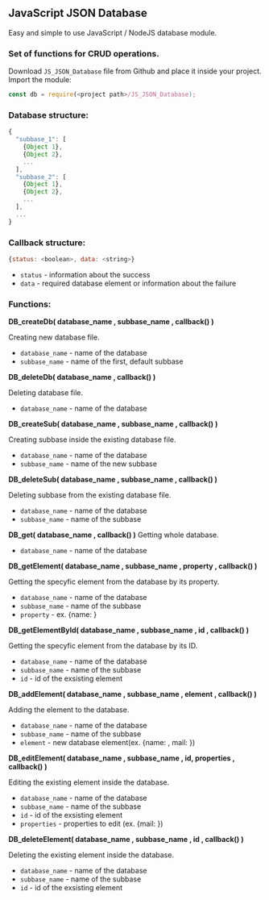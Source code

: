 ## JavaScript JSON Database
Easy and simple to use JavaScript / NodeJS database module.
### Set of functions for CRUD operations.

Download `JS_JSON_Database` file from Github and place it inside your project.
Import the module:

```js
const db = require(<project path>/JS_JSON_Database);
```

### Database structure:

```js
{
  "subbase_1": [
    {Object 1},
    {Object 2},
    ...
  ],
  "subbase_2": [
    {Object 1},
    {Object 2},
    ...
  ],
  ...
}
```

### Callback structure:

```js
{status: <boolean>, data: <string>}
```
- `status` - information about the success
- `data` - required database element or information about the failure

### Functions:

**DB_createDb( database_name ,  subbase_name , callback() )**

Creating new database file.
- `database_name` - name of the database
- `subbase_name` - name of the first, default subbase


**DB_deleteDb( database_name , callback() )**

Deleting database file.
- `database_name` - name of the database


**DB_createSub( database_name ,  subbase_name , callback() )**

Creating subbase inside the existing database file.
- `database_name` - name of the database
- `subbase_name` - name of the new subbase


**DB_deleteSub( database_name ,  subbase_name , callback() )**

Deleting subbase from the existing database file.
- `database_name` - name of the database
- `subbase_name` - name of the subbase


**DB_get( database_name , callback() )**
Getting whole database.
- `database_name` - name of the database


**DB_getElement( database_name ,  subbase_name , property , callback() )**

Getting the specyfic element from the database by its property.
- `database_name` - name of the database
- `subbase_name` - name of the subbase
- `property` - ex. {name: <name>}
  
  
**DB_getElementById( database_name ,  subbase_name , id , callback() )**

Getting the specyfic element from the database by its ID.
- `database_name` - name of the database
- `subbase_name` - name of the subbase
- `id` - id of the exsisting element
  
  
**DB_addElement( database_name ,  subbase_name , element , callback() )**

Adding the element to the database.
- `database_name` - name of the database
- `subbase_name` - name of the subbase
- `element` - new database element(ex. {name: <name>, mail: <mail>})
  
  
**DB_editElement( database_name ,  subbase_name , id, properties , callback() )**

Editing the existing element inside the database.
- `database_name` - name of the database
- `subbase_name` - name of the subbase
- `id` - id of the exsisting element
- `properties` - properties to edit (ex. {mail: <mail>})
  
  
**DB_deleteElement( database_name ,  subbase_name , id , callback() )**

Deleting the existing element inside the database.
- `database_name` - name of the database
- `subbase_name` - name of the subbase
- `id` - id of the exsisting element
